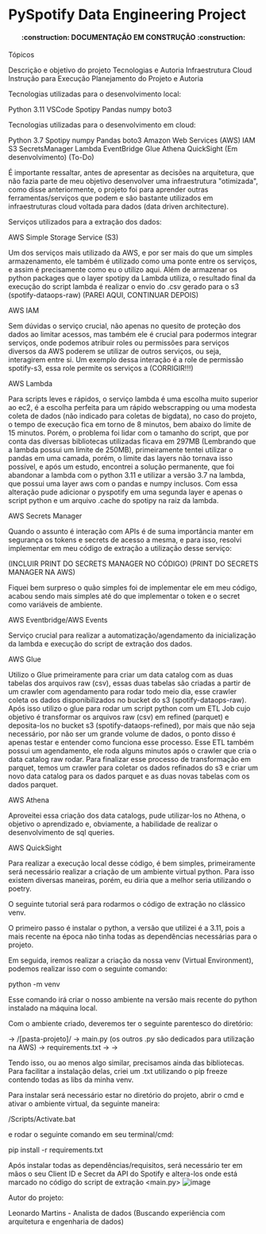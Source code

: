 # PySpotify Data Engineering Project

<h4 align="center"> 
:construction: DOCUMENTAÇÃO EM CONSTRUÇÃO :construction:
</h4>

Tópicos

Descrição e objetivo do projeto
Tecnologias e Autoria
Infraestrutura Cloud
Instrução para Execução
Planejamento do Projeto e Autoria


Tecnologias utilizadas para o desenvolvimento local:

Python 3.11
VSCode
Spotipy
Pandas
numpy
boto3

Tecnologias utilizadas para o desenvolvimento em cloud:

Python 3.7
Spotipy
numpy
Pandas
boto3
Amazon Web Services (AWS)
IAM
S3
SecretsManager
Lambda
EventBridge
Glue
Athena
QuickSight (Em desenvolvimento) (To-Do)

É importante ressaltar, antes de apresentar as decisões na arquitetura, que não fazia parte de meu objetivo desenvolver uma infraestrutura "otimizada", como disse anteriormente, o projeto foi para aprender outras ferramentas/serviços que podem e são bastante utilizados em infraestruturas cloud voltada para dados (data driven architecture).

Serviços utilizados para a extração dos dados:

AWS Simple Storage Service (S3)

Um dos serviços mais utilizado da AWS, e por ser mais do que um simples armazenamento, ele também é utilizado como uma ponte entre os serviços, e assim é precisamente como eu o utilizo aqui. Além de armazenar os python packages que o layer spotipy da Lambda utiliza, o resultado final da execução do script lambda é realizar o envio do .csv gerado para o s3 (spotify-dataops-raw) (PAREI AQUI, CONTINUAR DEPOIS)

AWS IAM

Sem dúvidas o serviço crucial, não apenas no quesito de proteção dos dados ao limitar acessos, mas também ele é crucial para podermos integrar serviços, onde podemos atribuir roles ou permissões para serviços diversos da AWS poderem se utilizar de outros serviços, ou seja, interagirem entre si. Um exemplo dessa interação é a role de permissão spotify-s3, essa role permite os serviços a (CORRIGIR!!!)

AWS Lambda

Para scripts leves e rápidos, o serviço lambda é uma escolha muito superior ao ec2, é a escolha perfeita para um rápido webscrapping ou uma modesta coleta de dados (não indicado para coletas de bigdata), no caso do projeto, o tempo de execução fica em torno de 8 minutos, bem abaixo do limite de 15 minutos. Porém, o problema foi lidar com o tamanho do script, que por conta das diversas bibliotecas utilizadas ficava em 297MB (Lembrando que a lambda possui um limite de 250MB), primeiramente tentei utilizar o pandas em uma camada, porém, o limite das layers não tornava isso possível, e após um estudo, encontrei a solução permanente, que foi abandonar a lambda com o python 3.11 e utilizar a versão 3.7 na lambda, que possui uma layer aws com o pandas e numpy inclusos. Com essa alteração pude adicionar o pyspotify em uma segunda layer e apenas o script python e um arquivo .cache do spotipy na raiz da lambda.

AWS Secrets Manager

Quando o assunto é interação com APIs é de suma importância manter em segurança os tokens e secrets de acesso a mesma, e para isso, resolvi implementar em meu código de extração a utilização desse serviço:

(INCLUIR PRINT DO SECRETS MANAGER NO CÓDIGO)
(PRINT DO SECRETS MANAGER NA AWS)

Fiquei bem surpreso o quão simples foi de implementar ele em meu código, acabou sendo mais simples até do que implementar o token e o secret como variáveis de ambiente.

AWS Eventbridge/AWS Events

Serviço crucial para realizar a automatização/agendamento da inicialização da lambda e execução do script de extração dos dados.

AWS Glue
 
Utilizo o Glue primeiramente para criar um data catalog com as duas tabelas dos arquivos raw (csv), essas duas tabelas são criadas a partir de um crawler com agendamento para rodar todo meio dia, esse crawler coleta os dados disponibilizados no bucket do s3 (spotify-dataops-raw).
Após isso utilizo o glue para rodar um script python com um ETL Job cujo objetivo é transformar os arquivos raw (csv) em refined (parquet) e deposita-los no bucket s3 (spotify-dataops-refined), por mais que não seja necessário, por não ser um grande volume de dados, o ponto disso é apenas testar e entender como funciona esse processo. Esse ETL também possui um agendamento, ele roda alguns minutos após o crawler que cria o data catalog raw rodar.
Para finalizar esse processo de transformação em parquet, temos um crawler para coletar os dados refinados do s3 e criar um novo data catalog para os dados parquet e as duas novas tabelas com os dados parquet.

AWS Athena

Aproveitei essa criação dos data catalogs, pude utilizar-los no Athena, o objetivo o aprendizado e, obviamente, a habilidade de realizar o desenvolvimento de sql queries.

AWS QuickSight

Para realizar a execução local desse código, é bem simples, primeiramente será necessário realizar a criação de um ambiente virtual python. Para isso existem diversas maneiras, porém, eu diria que a melhor seria utilizando o poetry.

O seguinte tutorial será para rodarmos o código de extração no clássico venv.

O primeiro passo é instalar o python, a versão que utilizei  é a 3.11, pois a mais recente na época não tinha todas as dependências necessárias para o projeto. 

Em seguida, iremos realizar a criação da nossa venv (Virtual Environment), podemos realizar isso com o seguinte comando:

python -m venv <nome-do-ambiente>

Esse comando irá criar o nosso ambiente na versão mais recente do python instalado na máquina local.

Com o ambiente criado, deveremos ter o seguinte parentesco do diretório:

-> /[pasta-projeto]/
	-> main.py (os outros .py são dedicados para utilização na AWS)
	-> requirements.txt
	-> <nome-da-venv>
	-> <csvs-gerados>

Tendo isso, ou ao menos algo similar, precisamos ainda das bibliotecas. Para facilitar a instalação delas, criei um .txt utilizando o pip freeze contendo todas as libs da minha venv.

Para instalar será necessário estar no diretório do projeto, abrir o cmd e ativar o ambiente virtual, da seguinte maneira:

<venv>/Scripts/Activate.bat

e rodar o seguinte comando em seu terminal/cmd:

pip install -r requirements.txt

Após instalar todas as dependências/requisitos, será necessário ter em mãos o seu Client ID e Secret da API do Spotify e altera-los onde está marcado no código do script de extração <main.py>
![image](https://github.com/leonardomrDev/PySpotify/assets/77642648/facea396-169d-4d04-a0ec-ea3c62f0087c)













Autor do projeto:

Leonardo Martins - Analista de dados (Buscando experiência com arquitetura e engenharia de dados)
